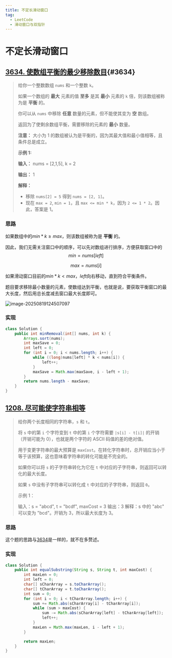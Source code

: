 ```yaml
---
title: 不定长滑动窗口
tag:
  - LeetCode
  - 滑动窗口与双指针
---
```


# 不定长滑动窗口

## [3634. 使数组平衡的最少移除数目](https://leetcode.cn/problems/minimum-removals-to-balance-array/){#3634}

> 给你一个整数数组 `nums` 和一个整数 `k`。
>
> 如果一个数组的 **最大** 元素的值 **至多** 是其 **最小** 元素的 `k` 倍，则该数组被称为是 **平衡** 的。
>
> 你可以从 `nums` 中移除 **任意** 数量的元素，但不能使其变为 **空** 数组。
>
> 返回为了使剩余数组平衡，需要移除的元素的 **最小** 数量。
>
> **注意：** 大小为 1 的数组被认为是平衡的，因为其最大值和最小值相等，且条件总是成立。
>
> **示例 1:**
>
> **输入：** nums = [2,1,5], k = 2
>
> **输出：** 1
>
> **解释：**
>
> - 移除 `nums[2] = 5` 得到 `nums = [2, 1]`。
> - 现在 `max = 2`, `min = 1`，且 `max <= min * k`，因为 `2 <= 1 * 2`。因此，答案是 1。

### 思路

如果数组中的$min*k≥max$，则该数组被称为是 **平衡** 的。

因此，我们无需关注窗口中的顺序，可以先对数组进行排序，方便获取窗口中的
$$
min=nums[left]
$$

$$
max=nums[i]
$$

如果滑动窗口目前的$min*k<max$，$left$向右移动，直到符合平衡条件。

题目要求移除最小数量的元素，使数组达到平衡，也就是说，要获取平衡窗口的最大长度，然后用总长度减去窗口最大长度即可。

![image-20250819124507097](http://cdn.leemuzi.com/image-20250819124507097.png)

### 实现

```Java
class Solution {
    public int minRemoval(int[] nums, int k) {
        Arrays.sort(nums);
        int maxSave = 0;
        int left = 0;
        for (int i = 0; i < nums.length; i++) {
            while ((long)nums[left] * k < nums[i]) {
                left++;
            }
            maxSave = Math.max(maxSave, i - left + 1);
        }
        return nums.length - maxSave;
    }
}
```

## [1208. 尽可能使字符串相等](https://leetcode.cn/problems/get-equal-substrings-within-budget/) 

> 给你两个长度相同的字符串，`s` 和 `t`。
>
> 将 `s` 中的第 `i` 个字符变到 `t` 中的第 `i` 个字符需要 `|s[i] - t[i]|` 的开销（开销可能为 0），也就是两个字符的 ASCII 码值的差的绝对值。
>
> 用于变更字符串的最大预算是 `maxCost`。在转化字符串时，总开销应当小于等于该预算，这也意味着字符串的转化可能是不完全的。
>
> 如果你可以将 `s` 的子字符串转化为它在 `t` 中对应的子字符串，则返回可以转化的最大长度。
>
> 如果 `s` 中没有子字符串可以转化成 `t` 中对应的子字符串，则返回 `0`。
>
> 示例 1：
>
> 输入：s = "abcd", t = "bcdf", maxCost = 3
> 输出：3
> 解释：s 中的 "abc" 可以变为 "bcd"。开销为 3，所以最大长度为 3。

### 思路

这个题的思路与[3634](#3634)是一样的，就不在多赘述。

### 实现

```java
class Solution {
    public int equalSubstring(String s, String t, int maxCost) {
        int maxLen = 0;
        int left = 0;
        char[] sCharArray = s.toCharArray();
        char[] tCharArray = t.toCharArray();
        int sum = 0;
        for (int i = 0; i < tCharArray.length; i++) {
            sum += Math.abs(sCharArray[i] - tCharArray[i]);
            while (sum > maxCost) {
                sum -= Math.abs(sCharArray[left] - tCharArray[left]);
                left++;
            }
            maxLen = Math.max(maxLen, i - left + 1);
        }

        return maxLen;
    }
}
```

